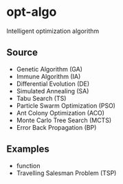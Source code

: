 # opt-algo
Intelligent optimization algorithm

## Source

* Genetic Algorithm (GA)
* Immune Algorithm (IA)
* Differential Evolution (DE)
* Simulated Annealing (SA)
* Tabu Search (TS)
* Particle Swarm Optimization (PSO)
* Ant Colony Optimization (ACO)
* Monte Carlo Tree Search (MCTS)
* Error Back Propagation (BP)

## Examples

* function
* Travelling Salesman Problem (TSP)
